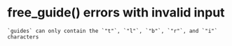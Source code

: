 # free_guide() errors with invalid input

    `guides` can only contain the `"t"`, `"l"`, `"b"`, `"r"`, and `"i"` characters


